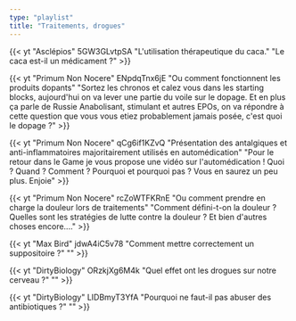 ```yaml
---
type: "playlist"
title: "Traitements, drogues"
---
```



{{< yt "Asclépios" 5GW3GLvtpSA "L'utilisation thérapeutique du caca." "Le caca est-il un médicament ?" >}}

{{< yt "Primum Non Nocere" ENpdqTnx6jE "Ou comment fonctionnent les produits dopants" "Sortez les chronos et calez vous dans les starting blocks, aujourd'hui on va lever une partie du voile sur le dopage. Et en plus ça parle de Russie Anabolisant, stimulant et autres EPOs, on va répondre à cette question que vous vous etiez probablement jamais posée, c'est quoi le dopage ?" >}}

{{< yt "Primum Non Nocere" qCg6if1KZvQ "Présentation des antalgiques et anti-inflammatoires majoritairement utilisés en automédication" "Pour le retour dans le Game je vous propose une vidéo sur l'automédication ! Quoi ? Quand ? Comment ? Pourquoi et pourquoi pas ? Vous en saurez un peu plus. Enjoie" >}}

{{< yt "Primum Non Nocere" rcZoWTFKRnE "Ou comment prendre en charge la douleur lors de traitements" "Comment défini-t-on la douleur ? Quelles sont les stratégies de lutte contre la douleur ? Et bien d'autres choses encore...." >}}

{{< yt "Max Bird" jdwA4iC5v78 "Comment mettre correctement un suppositoire ?" "" >}}

{{< yt "DirtyBiology" ORzkjXg6M4k "Quel effet ont les drogues sur notre cerveau ?" "" >}}

{{< yt "DirtyBiology" LIDBmyT3YfA "Pourquoi ne faut-il pas abuser des antibiotiques ?" "" >}}
